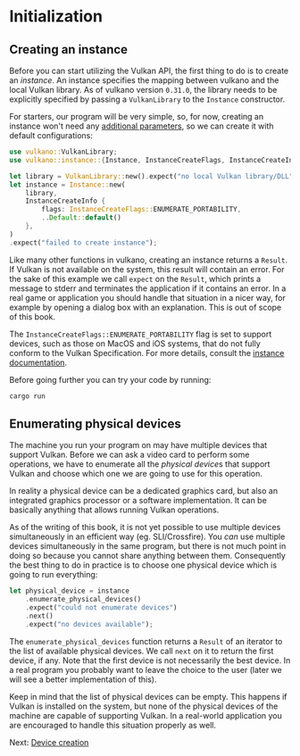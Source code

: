 # Initialization

## Creating an instance

Before you can start utilizing the Vulkan API, the first thing to do is to create
an *instance*. An instance specifies the mapping between vulkano and the local Vulkan library.
As of vulkano version `0.31.0`, the library needs to be explicitly specified by passing a 
`VulkanLibrary` to the  `Instance` constructor.

For starters, our program will be very simple, so, for now, creating an instance won't need any
[additional parameters](https://docs.rs/vulkano/0.34.0/vulkano/instance/struct.InstanceCreateInfo.html),
so we can create it with default configurations:

```rust
use vulkano::VulkanLibrary;
use vulkano::instance::{Instance, InstanceCreateFlags, InstanceCreateInfo};

let library = VulkanLibrary::new().expect("no local Vulkan library/DLL");
let instance = Instance::new(
    library,
    InstanceCreateInfo {
        flags: InstanceCreateFlags::ENUMERATE_PORTABILITY,
        ..Default::default()
    },
)
.expect("failed to create instance");
```

Like many other functions in vulkano, creating an instance returns a `Result`. If Vulkan is not
available on the system, this result will contain an error. For the sake of this example we call
`expect` on the `Result`, which prints a message to stderr and terminates the application if it
contains an error. In a real game or application you should handle that situation in a nicer way,
for example by opening a dialog box with an explanation. This is out of scope of this book.

The `InstanceCreateFlags::ENUMERATE_PORTABILITY` flag is set to support devices, such as those on 
MacOS and iOS systems, that do not fully conform to the Vulkan Specification. For more details, consult the 
[instance documentation](https://docs.rs/vulkano/0.34.1/vulkano/instance/index.html#portability-subset-devices-and-the-enumerate_portability-flag).

Before going further you can try your code by running:

```bash
cargo run
```

## Enumerating physical devices

The machine you run your program on may have multiple devices that support Vulkan. Before we can
ask a video card to perform some operations, we have to enumerate all the *physical device*s that
support Vulkan and choose which one we are going to use for this operation.

In reality a physical device can be a dedicated graphics card, but also an integrated graphics
processor or a software implementation. It can be basically anything that allows running Vulkan
operations.

As of the writing of this book, it is not yet possible to use multiple devices simultaneously
in an efficient way (eg. SLI/Crossfire). You *can* use multiple devices simultaneously in the same
program, but there is not much point in doing so because you cannot share anything between them.
Consequently the best thing to do in practice is to choose one physical device which is going to 
run everything:

```rust
let physical_device = instance
    .enumerate_physical_devices()
    .expect("could not enumerate devices")
    .next()
    .expect("no devices available");
```

The `enumerate_physical_devices` function returns a `Result` of an iterator to the list of 
available physical devices. We call `next` on it to return the first device, if any. Note that the 
first device is not necessarily the best device. In a real program you probably want to leave the 
choice to the user (later we will see a better implementation of this).

Keep in mind that the list of physical devices can be empty. This happens if Vulkan is installed
on the system, but none of the physical devices of the machine are capable of supporting Vulkan. In
a real-world application you are encouraged to handle this situation properly as well.

Next: [Device creation](02-device-creation.html)
